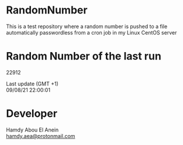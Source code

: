 # RandomNumber    
This is a test repository where a random number is pushed to a file automatically passwordless from a cron job in my Linux CentOS server    
# Random Number of the last run   
22912
      
Last update (GMT +1)    
09/08/21 22:00:01
# Developer    
Hamdy Abou El Anein   
hamdy.aea@protonmail.com
